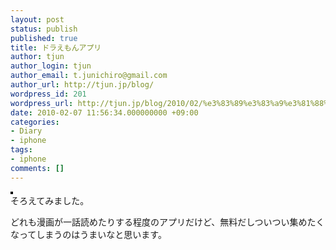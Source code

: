 ```yaml
---
layout: post
status: publish
published: true
title: ドラえもんアプリ
author: tjun
author_login: tjun
author_email: t.junichiro@gmail.com
author_url: http://tjun.jp/blog/
wordpress_id: 201
wordpress_url: http://tjun.jp/blog/2010/02/%e3%83%89%e3%83%a9%e3%81%88%e3%82%82%e3%82%93%e3%82%a2%e3%83%97%e3%83%aa/
date: 2010-02-07 11:56:34.000000000 +09:00
categories:
- Diary
- iphone
tags:
- iphone
comments: []
---
```

<a href="http://www.flickr.com/photos/taka-jun/4334522105/" title="photo sharing"><img src="http://farm5.static.flickr.com/4016/4334522105_8352427d10_m.jpg" alt="" style="border: solid 2px #000000;" /></a>
<br />
そろえてみました。

どれも漫画が一話読めたりする程度のアプリだけど、無料だしついつい集めたくなってしまうのはうまいなと思います。
